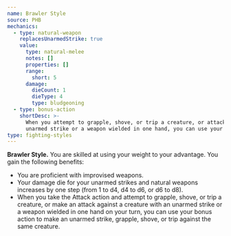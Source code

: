 ```yaml
---
name: Brawler Style
source: PHB
mechanics:
  - type: natural-weapon
    replacesUnarmedStrike: true
    value:
      type: natural-melee
      notes: []
      properties: []
      range:
        short: 5
      damage:
        dieCount: 1
        dieType: 4
        type: bludgeoning
  - type: bonus-action
    shortDesc: >-
      When you attempt to grapple, shove, or trip a creature, or attack a creature with an 
      unarmed strike or a weapon wielded in one hand, you can use your bonus action to make an unarmed strike, grapple, shove, or trip against the same creature.
type: fighting-styles
---
```

__Brawler Style.__ You are skilled at using your weight to your advantage. You gain the following benefits:
- You are proficient with improvised weapons.
- Your damage die for your unarmed strikes and natural weapons increases by one step (from 1 to d4, d4 to d6, or d6 to d8).
- When you take the Attack action and attempt to grapple, shove, or trip a creature, or make an attack against a creature with an unarmed strike or a weapon wielded in one hand on your turn, you can use your bonus action to make an unarmed strike, grapple, shove, or trip against the same creature.
